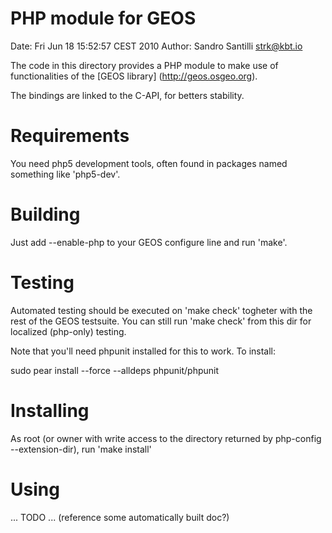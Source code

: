 PHP module for GEOS
===================

  Date: Fri Jun 18 15:52:57 CEST 2010
  Author: Sandro Santilli <strk@kbt.io>

The code in this directory provides a PHP module to make use
of functionalities of the [GEOS library] (http://geos.osgeo.org).

The bindings are linked to the C-API, for betters stability.

# Requirements

You need php5 development tools, often found in
packages named something like 'php5-dev'. 

# Building

Just add --enable-php to your GEOS configure line
and run 'make'.

# Testing

Automated testing should be executed on 'make check'
togheter with the rest of the GEOS testsuite.
You can still run 'make check' from this dir for
localized (php-only) testing.

Note that you'll need phpunit installed for this to work.
To install:

  sudo pear install --force --alldeps phpunit/phpunit

# Installing

As root (or owner with write access to the directory
returned by php-config --extension-dir),
run 'make install'

# Using

 ... TODO ...
 (reference some automatically built doc?)

